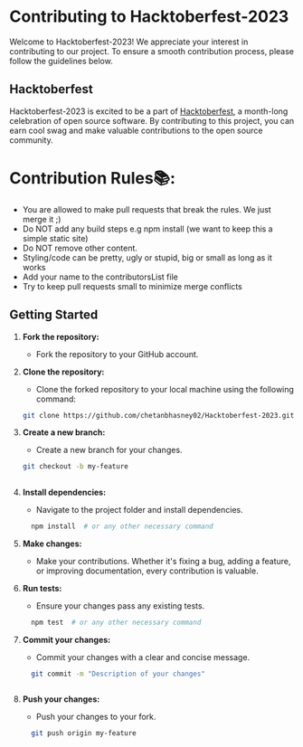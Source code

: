 
# Contributing to Hacktoberfest-2023

Welcome to Hacktoberfest-2023! We appreciate your interest in contributing to our project. To ensure a smooth contribution process, please follow the guidelines below.

## Hacktoberfest

Hacktoberfest-2023 is excited to be a part of [Hacktoberfest](https://hacktoberfest.digitalocean.com/), a month-long celebration of open source software. By contributing to this project, you can earn cool swag and make valuable contributions to the open source community.

# Contribution Rules📚:

- You are allowed to make pull requests that break the rules. We just merge it ;)
- Do NOT add any build steps e.g npm install (we want to keep this a simple static site)
- Do NOT remove other content.
- Styling/code can be pretty, ugly or stupid, big or small as long as it works
- Add your name to the contributorsList file
- Try to keep pull requests small to minimize merge conflicts

## Getting Started

1. **Fork the repository:**
   - Fork the repository to your GitHub account.

2. **Clone the repository:**
   - Clone the forked repository to your local machine using the following command:

   ```bash
   git clone https://github.com/chetanbhasney02/Hacktoberfest-2023.git  

3. **Create a new branch:**
   - Create a new branch for your changes.
  
   ```bash
   git checkout -b my-feature
     

4. **Install dependencies:**
   - Navigate to the project folder and install dependencies.
  
   ```bash
     npm install  # or any other necessary command

5. **Make changes:**
   - Make your contributions. Whether it's fixing a bug, adding a feature, or improving documentation, every contribution is valuable.
  
 
6. **Run tests:**
   - Ensure your changes pass any existing tests.
  
   ```bash
     npm test  # or any other necessary command

7. **Commit your changes:**
   - Commit your changes with a clear and concise message.
  
   ```bash
     git commit -m "Description of your changes"



8. **Push your changes:**
   - Push your changes to your fork.
  
   ```bash
     git push origin my-feature


